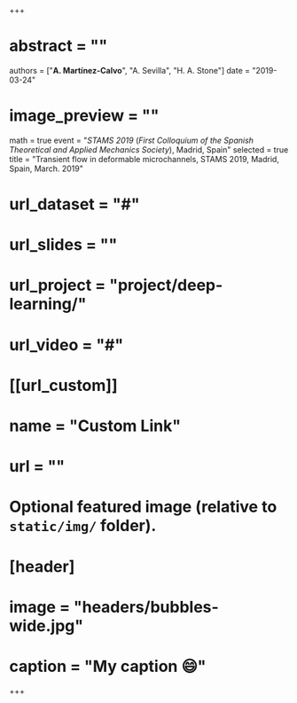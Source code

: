 +++
# abstract = ""
authors = ["**A. Martínez-Calvo**", "A. Sevilla", "H. A. Stone"]
date = "2019-03-24"
# image_preview = ""
math = true
event = "_STAMS 2019_ (_First Colloquium of the Spanish Theoretical and Applied Mechanics Society_), Madrid, Spain"
selected = true
title = "Transient flow in deformable microchannels, STAMS 2019, Madrid, Spain, March. 2019"
# url_dataset = "#"
# url_slides = ""
# url_project = "project/deep-learning/"
# url_video = "#"

# [[url_custom]]
 # name = "Custom Link"
 # url = ""

# Optional featured image (relative to `static/img/` folder).
# [header]
# image = "headers/bubbles-wide.jpg"
# caption = "My caption :smile:"

+++
